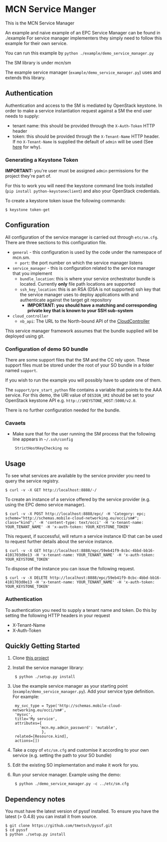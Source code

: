 # MCN Service Manger

This is the MCN Service Manager

An example and naive example of an EPC Service Manager can be found in ./example
For service manager implementers they simply need to follow this example for their own service.

You can run this example by `python ./example/demo_service_manager.py`

The SM library is under mcn/sm

The example service manager (`example/demo_service_manager.py`) uses and extends this library.

## Authentication
Authentication and access to the SM is mediated by OpenStack keystone. In order to make a service instantiation request
against a SM the end user needs to supply:

 * tenant name: this should be provided through the `X-Auth-Token` HTTP header
 * token: this should be provided through the `X-Tenant-Name` HTTP header. If no `X-Tenant-Name` is supplied the default of `admin` will be used (See [here](https://git.mobile-cloud-networking.eu/cloudcontroller/mcn_cc_sdk/blob/master/sdk/services.py#L86) for why).

### Generating a Keystone Token
**IMPORTANT:** you're user must be assigned `admin` permissions for the project they're part of.

For this to work you will need the keystone command line tools installed (`pip install python-keystoneclient`) and also your OpenStack credentials.

To create a keystone token issue the following commands:

    $ keystone token-get

## Configuration

All configuration of the service manager is carried out through `etc/sm.cfg`. There are three sections to this
configuration file.

 * `general` - this configuration is used by the code under the namespace of mcn.sm.
   * `port`: the port number on which the service manager listens
 * `service_manager` - this is configuration related to the service manager that you implement
   * `bundle_location`: this is where your service orchestrator bundle is located. Currently **only** file path locations are supported
   * `ssh_key_location`: this is an RSA (DSA is not supported) ssh key that the service manager uses to deploy applications with and authenticate against the target git repository
     * **IMPORTANT: you should have a matching and corresponding private key that is known to your SSH sub-system**
 * `cloud_controller`
   * `nb_api`: The URL to the North-bound API of the [CloudController](https://git.mobile-cloud-networking.eu/cloudcontroller/mcn_cc_api)

This service manager framework assumes that the bundle supplied will be deployed using git.

### Configuration of demo SO bundle

There are some support files that the SM and the CC rely upon. These support files must be stored under the root of
your SO bundle in a folder named `support`.

If you wish to run the example you will possibly have to update one of them.

The `support/pre_start_python` file contains a variable that points to the AAA service. For this demo, the URI value of
`DESIGN_URI` should be set to your OpenStack keystone API e.g. `http://$KEYSTONE_HOST:5000/v2.0`.

There is no further configuration needed for the bundle.

### Cavaets

 * Make sure that for the user running the SM process that the following line appears in `~/.ssh/config`

        StrictHostKeyChecking no

## Usage

To see what services are available by the service provider you need to query the service registry.

    $ curl -v -X GET http://localhost:8888/-/

To create an instance of a service offered by the service provider (e.g. using the EPC demo service manager).

    $ curl -v -X POST http://localhost:8888/epc/ -H 'Category: epc; scheme="http://schemas.mobile-cloud-networking.eu/occi/sm#"; class="kind";' -H 'content-type: text/occi' -H 'x-tenant-name: YOUR_TENANT_NAME' -H 'x-auth-token: YOUR_KEYSTONE_TOKEN'

This request, if successful, will return a service instance ID that can be used to request further details about the
service instance.

    $ curl -v -X GET http://localhost:8888/epc/59eb41f9-8cbc-4bbd-bb16-4101703d0e13 -H 'x-tenant-name: YOUR_TENANT_NAME' -H 'x-auth-token: YOUR_KEYSTONE_TOKEN'

To dispose of the instance you can issue the following request.

    $ curl -v -X DELETE http://localhost:8888/epc/59eb41f9-8cbc-4bbd-bb16-4101703d0e13 -H 'x-tenant-name: YOUR_TENANT_NAME' -H 'x-auth-token: YOUR_KEYSTONE_TOKEN'

### Authentication
To authentication you need to supply a tenant name and token. Do this by setting the following HTTP headers in your request

 * X-Tenant-Name
 * X-Auth-Token

## Quickly Getting Started

1. Clone [this project](https://git.mobile-cloud-networking.eu/cloudcontroller/mcn_sm)

2. Install the service manager library:

        $ python ./setup.py install

3. Use the example service manager as your starting point (`example/demo_service_manager.py`). Add your service type definition. For example:

        my_svc_type = Type('http://schemas.mobile-cloud-networking.eu/occi/sm#',
        'mysvc',
        title='My service',
        attributes={
                   'mcn.my.admin_password': 'mutable',
                    },
        related=[Resource.kind],
        actions=[])

4. Take a copy of `etc/sm.cfg` and customise it according to your own service (e.g. setting the path to your SO bundle)

5. Edit the existing SO implementation and make it work for you.

5. Run your service manager. Example using the demo:

        $ python ./demo_service_manager.py -c ../etc/sm.cfg

## Dependency notes

You must have the latest version of pyssf installed. To ensure you have the latest (> 0.4.8) you can install it from source.

    $ git clone https://github.com/tmetsch/pyssf.git
    $ cd pyssf
    $ python ./setup.py install
